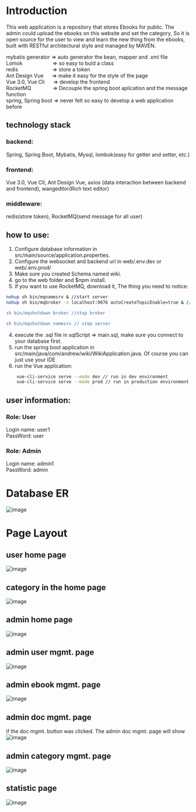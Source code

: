 # Introduction
This web application is a repository that stores Ebooks for public. The admin could upload the ebooks on this website and set the category, So it is open source for the user to view and learn the new thing from the ebooks, built with RESTful architectural style and managed by MAVEN. <br/>

mybatis generator&nbsp;=>  auto generator the bean, mapper and .xml file <br/>
Lomok&nbsp;&nbsp;&nbsp;&nbsp;&nbsp;&nbsp;&nbsp;&nbsp;&nbsp;&nbsp;&nbsp;&nbsp;&nbsp;&nbsp;&nbsp;&nbsp;&nbsp;&nbsp;&nbsp;&nbsp;&nbsp;=>  so easy to buld a class<br>
redis&nbsp;&nbsp;&nbsp;&nbsp;&nbsp;&nbsp;&nbsp;&nbsp;&nbsp;&nbsp;&nbsp;&nbsp;&nbsp;&nbsp;&nbsp;&nbsp;&nbsp;&nbsp;&nbsp;&nbsp;&nbsp;&nbsp;&nbsp;&nbsp;=>  store a token<br/>
Ant Design Vue&nbsp;&nbsp;&nbsp;&nbsp;&nbsp;&nbsp;=>  make it easy for the style of the page<br>
Vue 3.0, Vue Cli&nbsp;&nbsp;&nbsp;&nbsp;&nbsp;&nbsp;=>  develop the frontend<br>
RocketMQ&nbsp;&nbsp;&nbsp;&nbsp;&nbsp;&nbsp;&nbsp;&nbsp;&nbsp;&nbsp;&nbsp;&nbsp;&nbsp;&nbsp;&nbsp;=>  Decouple the spring boot aplication and the message function<br>
spring, Spring boot&nbsp;=>  never felt so easy to develop a web application before<br>

## technology stack


### backend: 
Spring, Spring Boot, Mybatis, Mysql, lombok(easy for getter and setter, etc.)<br/>
### frontend: 
Vue 3.0, Vue ClI, Ant Design Vue, axios (data interaction between backend and frontend), wangeditor(Rich text editor)<br/>
### middleware: 
redis(store token), RocketMQ(send message for all user)<br/>


## how to use:
1. Configure database information in src/main/source/application.properties.<br/>
2. Configure the websocket and backend url in web/.env.dev or web/.env.prod/<br/>
3. Make sure you created Schema named wiki.<br/>
4. go to the web folder and $npm install.<br/>
5. if you want to use RocketMQ, download it, The thing you need to notice:<br/>
````bash
nohup sh bin/mqnamesrv & //start server
nohup sh bin/mqbroker -n localhost:9876 autoCreateTopicEnable=true & // start broker(don't use the commend in the offical website if you want to auto create topic)

sh bin/mqshutdown broker //stop broker

sh bin/mqshutdown namesrv // stop server

````
4. execute the .sql file in sqlScript => main.sql, make sure you connect to your database first.<br/>
5. run the spring boot application in src/main/java/com/andrew/wiki/WikiApplication.java. Of course you can just use your IDE<br/>
6. run the Vue application: 
````bash 
    vue-cli-service serve --mode dev // run in dev environment
    vue-cli-service serve --mode prod // run in production environment
````

## user information:
### Role: User
Login name: user1<br/>
PassWord: user<br/>
### Role: Admin
Login name: admin1<br/>
PassWord: admin<br/>

# Database ER
![image](https://github.com/fengliu1227/Wiki-Repository/blob/master/image-readme/databaseER.png)

# Page Layout

## user home page
![image](https://github.com/fengliu1227/Wiki-Repository/blob/master/image-readme/user-home.png)

## category in the home page
![image](https://github.com/fengliu1227/Wiki-Repository/blob/master/image-readme/category.png)

## admin home page 
![image](https://github.com/fengliu1227/Wiki-Repository/blob/master/image-readme/admin-home.png)

## admin user mgmt. page
![image](https://github.com/fengliu1227/Wiki-Repository/blob/master/image-readme/user-management.png)

## admin ebook mgmt. page 
![image](https://github.com/fengliu1227/Wiki-Repository/blob/master/image-readme/ebook-management.png)

## admin doc mgmt. page
if the doc mgmt. button was clicked. The admin doc mgmt. page will show<br/>
![image](https://github.com/fengliu1227/Wiki-Repository/blob/master/image-readme/doc-content-management.png)

## admin category mgmt. page
![image](https://github.com/fengliu1227/Wiki-Repository/blob/master/image-readme/category-management.png)

## statistic page
![image](https://github.com/fengliu1227/Wiki-Repository/blob/master/image-readme/statistic.png)
